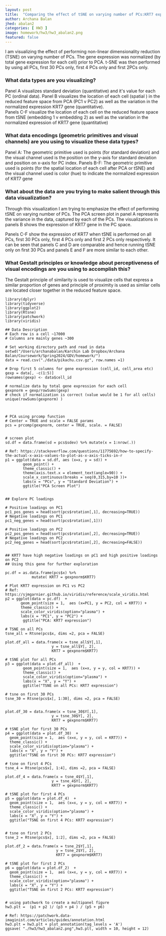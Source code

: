 ```yaml
---
layout: post
title:  "Comparing the effect of tSNE on varying number of PCs:KRT7 expression"
author: Archana Balan
jhed: abalan2
categories: [ HW3 ]
image: homework/hw3/hw3_abalan2.png
featured: false
---
```

I am visualizing the effect of performing non-linear dimensionality reduction (TSNE) on varying number of PCs.  The gene 
expression was normalized (by total gene expression for each cell) prior to PCA. t-SNE was then performed by using all PCs, first 
30 PCs only, first 4 PCs only and first 2PCs only. 

### What data types are you visualizing?
Panel A visualizes standard deviation (quantitative) and it's value for each PC (ordinal data). 
Panel B visualizes the location of each cell (spatial ) in the reduced feature space from PCA (PC1 v PC2) as well as the variation 
in the normalized expression  KRT7 gene (quantitative).  
Panels C-F visualize the location of each cell on the reduced feature space from tSNE (embedding 1 v embedding 2) as well as the 
variation in the normalized expression of KRT7 gene (quantitative)

### What data encodings (geometric primitives and visual channels) are you using to visualize these data types?
Panel A: The geometric primitive used is points (for standard deviation) and the visual channel used is the position on the y-axis 
for standard deviation and position on x-axis for PC index. 
Panels B-F: The geometric primitive used is points  (for the spatial location of each cell after PCA or tSNE) and the visual 
channel used is color (hue) to indicate the normalized expression of KRT7 gene 

### What about the data are you trying to make salient through this data visualization? 

Through this visualization I am trying to emphasize the effect of performing tSNE on varying number of PCs. The PCA screen plot in 
panel A represents the variance in the data, captured by each of the PCs. The visualizations in panels B shows the expression of 
KRT7 gene in the PC space. 

Panels  C-F show the expression of KRT7 when tSNE is performed on all PCs, first 30 PCs only, first 4 PCs only and first 2 PCs 
only respectively. It can be seen that panels C and D are comparable and hence running tSNE only on first 30 PCs and panels E and 
F are more similar to each other.

### What Gestalt principles or knowledge about perceptiveness of visual encodings are you using to accomplish this?

The Gestalt principle of similarity is used to visualize cells that express a similar proportion of genes and principle of 
proximity is used as similar cells are located closer together in the reduced feature space. 




```{r}
library(dplyr)
library(tidyverse)
library(ggplot2)
library(Rtsne)
library(patchwork)
library(viridis)

## Data Description
# Each row is a cell ~17000
# Columns are mainly genes ~300

# Set working directory path and read in data
setwd("/Users/archanabalan/Karchin Lab Dropbox/Archana Balan/Coursework/Spring2024/GDV/homework/")
data = read.csv("./data/pikachu.csv.gz", row.names =1)

# Drop first 5 columns for gene expression (cell_id, cell_area etc)
gexp = data[, -c(1:5)]
rownames(gexp) <- data$cell_id

# normalize data by total gene expression for each cell
gexpnorm = gexp/rowSums(gexp)
# check if normalization is correct (value would be 1 for all cells)
unique(rowSums(gexpnorm) )



# PCA using prcomp function
# Center = TRUE and scale = FALSE params
pcs = prcomp(gexpnorm, center = TRUE, scale. = FALSE)


# screen plot
sd.df = data.frame(sd = pcs$sdev) %>% mutate(x = 1:nrow(.))

# Ref: https://stackoverflow.com/questions/11775692/how-to-specify-the-actual-x-axis-values-to-plot-as-x-axis-ticks-in-r
p1 = ggplot(data = sd.df, aes (x=x, y = sd)) + 
        geom_point() +
        theme_classic() +
        theme(axis.text.x = element_text(angle=90)) +
        scale_x_continuous(breaks = seq(0,315,by=10 ))+
        labs(x = "PCs", y = "Standard Deviation") +
        ggtitle("PCA Screen Plot")


## Explore PC loadings

# Positive loadings on PC1
pc1_pos_genes = head(sort(pcs$rotation[,1], decreasing=TRUE))
# Negative loadings on PC1
pc1_neg_genes = head(sort(pcs$rotation[,1]))

# Positive loadings on PC2
pc2_pos_genes = head(sort(pcs$rotation[,2], decreasing=TRUE))
# Negative loadings on PC2
pc2_neg_genes = head(sort(pcs$rotation[,2], decreasing=FALSE))


## KRT7 have high negative loadings on pC1 and high positive loadings on PC2 
## Using this gene for further exploration

pc.df = as.data.frame(pcs$x) %>% 
            mutate( KRT7 = gexpnorm$KRT7)

# Plot KRT7 expression on PC1 vs PC2 
# Ref: https://sjmgarnier.github.io/viridis/reference/scale_viridis.html
p2 = ggplot(data = pc.df)  + 
       geom_point(size = 1,  aes (x=PC1, y = PC2, col = KRT7)) +
       theme_classic() + 
       scale_color_viridis(option="plasma") +
       labs(x = "PC1", y = "PC2") +
        ggtitle("PCA: KRT7 expression")

# TSNE on all PCs
tsne_all = Rtsne(pcs$x, dims =2, pca = FALSE)

plot.df_all = data.frame(x = tsne_all$Y[,1],
                     y = tsne_all$Y[, 2], 
                     KRT7 = gexpnorm$KRT7)

# tSNE plot for all PCs
p3 = ggplot(data = plot.df_all)  + 
        geom_point(size = 1,  aes (x=x, y = y, col = KRT7)) +
        theme_classic() + 
        scale_color_viridis(option="plasma") +
        labs(x = "X", y = "Y") +
        ggtitle("TSNE on all PCs: KRT7 expression")

# tsne on first 30 PCs
tsne_30 = Rtsne(pcs$x[, 1:30], dims =2, pca = FALSE)


plot.df_30 = data.frame(x = tsne_30$Y[,1],
                     y = tsne_30$Y[, 2], 
                     KRT7 = gexpnorm$KRT7)

# tSNE plot for first 30 PCs
p4 = ggplot(data = plot.df_30)  + 
  geom_point(size = 1,  aes (x=x, y = y, col = KRT7)) +
  theme_classic() + 
  scale_color_viridis(option="plasma") +
  labs(x = "X", y = "Y") +
  ggtitle("TSNE on first 30 PCs: KRT7 expression")

# tsne on first 4 PCs
tsne_4 = Rtsne(pcs$x[, 1:4], dims =2, pca = FALSE)

plot.df_4 = data.frame(x = tsne_4$Y[,1],
                     y = tsne_4$Y[, 2], 
                     KRT7 = gexpnorm$KRT7)

# tSNE plot for first 4 PCs
p5 = ggplot(data = plot.df_4)  + 
  geom_point(size = 1,  aes (x=x, y = y, col = KRT7)) +
  theme_classic() + 
  scale_color_viridis(option="plasma") +
  labs(x = "X", y = "Y") +
  ggtitle("TSNE on first 4 PCs: KRT7 expression")


# tsne on first 2 PCs
tsne_2 = Rtsne(pcs$x[, 1:2], dims =2, pca = FALSE)

plot.df_2 = data.frame(x = tsne_2$Y[,1],
                       y = tsne_2$Y[, 2], 
                       KRT7 = gexpnorm$KRT7)

# tSNE plot for first 2 PCs
p6 = ggplot(data = plot.df_2)  + 
  geom_point(size = 1,  aes (x=x, y = y, col = KRT7)) +
  theme_classic() + 
  scale_color_viridis(option="plasma") +
  labs(x = "X", y = "Y") +
  ggtitle("TSNE on first 2 PCs: KRT7 expression")


# using patchwork to create a multipanel figure
hw3.plt =  (p1 + p2 )/ (p3 + p4 ) / (p5 + p6) 

# Ref: https://patchwork.data-imaginist.com/articles/guides/annotation.html
hw3.plt = hw3.plt + plot_annotation(tag_levels = 'A')
ggsave( "./hw3/hw3_abalan2.png",hw3.plt, width = 10, height = 12)



```


